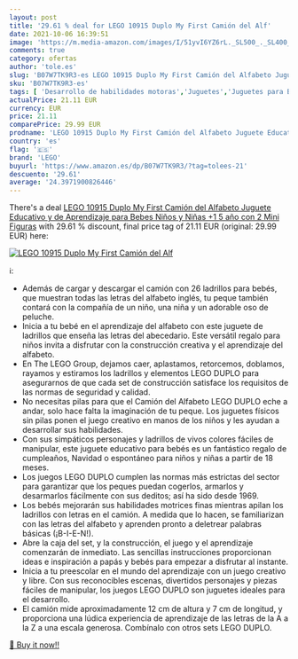 ```yaml
---
layout: post
title: '29.61 % deal for LEGO 10915 Duplo My First Camión del Alf'
date: 2021-10-06 16:39:51
image: 'https://m.media-amazon.com/images/I/51yvI6YZ6rL._SL500_._SL400_.jpg'
comments: true
category: ofertas
author: 'tole.es'
slug: 'B07W7TK9R3-es LEGO 10915 Duplo My First Camión del Alfabeto Juguete...'
sku: 'B07W7TK9R3-es'
tags: [ 'Desarrollo de habilidades motoras','Juguetes','Juguetes para Bebés y primera infancia','Juguetes para apilar y encajar','Juguetes y juegos','lego', ]
actualPrice: 21.11 EUR
currency: EUR
price: 21.11
comparePrice: 29.99 EUR
prodname: 'LEGO 10915 Duplo My First Camión del Alfabeto Juguete Educativo y de Aprendizaje para Bebes  Niños y Niñas +1 5 año con 2 Mini Figuras'
country: 'es'
flag: '🇪🇸'
brand: 'LEGO'
buyurl: 'https://www.amazon.es/dp/B07W7TK9R3/?tag=tolees-21'
descuento: '29.61'
average: '24.3971900826446'
---
```


There's a deal [LEGO 10915 Duplo My First Camión del Alfabeto Juguete Educativo y de Aprendizaje para Bebes  Niños y Niñas +1 5 año con 2 Mini Figuras](https://www.amazon.es/dp/B07W7TK9R3/?tag=tolees-21)  with  29.61 % discount, final price tag of  21.11 EUR (original: 29.99 EUR) here:

[![LEGO 10915 Duplo My First Camión del Alf](https://m.media-amazon.com/images/I/51yvI6YZ6rL._SL500_._SL400_.jpg)](https://www.amazon.es/dp/B07W7TK9R3/?tag=tolees-21)

ℹ️:

- Además de cargar y descargar el camión con 26 ladrillos para bebés, que muestran todas las letras del alfabeto inglés, tu peque también contará con la compañía de un niño, una niña y un adorable oso de peluche.
- Inicia a tu bebé en el aprendizaje del alfabeto con este juguete de ladrillos que enseña las letras del abecedario. Este versátil regalo para niños invita a disfrutar con la construcción creativa y el aprendizaje del alfabeto.
- En The LEGO Group, dejamos caer, aplastamos, retorcemos, doblamos, rayamos y estiramos los ladrillos y elementos LEGO DUPLO para asegurarnos de que cada set de construcción satisface los requisitos de las normas de seguridad y calidad.
- No necesitas pilas para que el Camión del Alfabeto LEGO DUPLO eche a andar, solo hace falta la imaginación de tu peque. Los juguetes físicos sin pilas ponen el juego creativo en manos de los niños y les ayudan a desarrollar sus habilidades.
- Con sus simpáticos personajes y ladrillos de vivos colores fáciles de manipular, este juguete educativo para bebés es un fantástico regalo de cumpleaños, Navidad o espontáneo para niños y niñas a partir de 18 meses.
- Los juegos LEGO DUPLO cumplen las normas más estrictas del sector para garantizar que los peques puedan cogerlos, armarlos y desarmarlos fácilmente con sus deditos; así ha sido desde 1969.
- Los bebés mejorarán sus habilidades motrices finas mientras apilan los ladrillos con letras en el camión. A medida que lo hacen, se familiarizan con las letras del alfabeto y aprenden pronto a deletrear palabras básicas (¡B-I-E-N!).
- Abre la caja del set, y la construcción, el juego y el aprendizaje comenzarán de inmediato. Las sencillas instrucciones proporcionan ideas e inspiración a papás y bebés para empezar a disfrutar al instante.
- Inicia a tu preescolar en el mundo del aprendizaje con un juego creativo y libre. Con sus reconocibles escenas, divertidos personajes y piezas fáciles de manipular, los juegos LEGO DUPLO son juguetes ideales para el desarrollo.
- El camión mide aproximadamente 12 cm de altura y 7 cm de longitud, y proporciona una lúdica experiencia de aprendizaje de las letras de la A a la Z a una escala generosa. Combínalo con otros sets LEGO DUPLO.

[🛒 Buy it now!!](https://www.amazon.es/dp/B07W7TK9R3/?tag=tolees-21)
